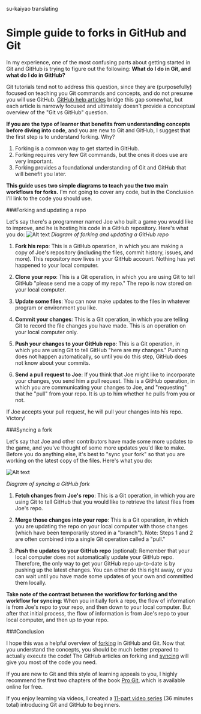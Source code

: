 su-kaiyao translating

Simple guide to forks in GitHub and Git
==========================================

In my experience, one of the most confusing parts about getting started in Git and GitHub is trying to figure out the following: **What do I do in Git, and what do I do in GitHub?**

Git tutorials tend not to address this question, since they are (purposefully) focused on teaching you Git commands and concepts, and do not presume you will use GitHub. [GitHub help articles](https://help.github.com/) bridge this gap somewhat, but each article is narrowly focused and ultimately doesn't provide a conceptual overview of the "Git vs GitHub" question.

**If you are the type of learner that benefits from understanding concepts before diving into code**, and you are new to Git and GitHub, I suggest that the first step is to understand forking. Why?

1. Forking is a common way to get started in GitHub.
2. Forking requires very few Git commands, but the ones it does use are very important.
3. Forking provides a foundational understanding of Git and GitHub that will benefit you later.

**This guide uses two simple diagrams to teach you the two main workflows for forks.** I'm not going to cover any code, but in the Conclusion I'll link to the code you should use.

###Forking and updating a repo

Let's say there's a programmer named Joe who built a game you would like to improve, and he is hosting his code in a GitHub repository. Here's what you do:
![Alt text](https://app.yinxiang.com/shard/s14/sh/ff60f113-2880-47b0-ba99-c296803dbe7d/700ebd0916916079da437d9e231f73d4/res/8aab524b-6ea1-4a2f-b03b-143f12b0e71b/github1.png)
*Diagram of forking and updating a GitHub repo*

1. **Fork his repo**: This is a GitHub operation, in which you are making a copy of Joe's repository (including the files, commit history, issues, and more). This repository now lives in your GitHub account. Nothing has yet happened to your local computer.

2. **Clone your repo**: This is a Git operation, in which you are using Git to tell GitHub "please send me a copy of my repo." The repo is now stored on your local computer.

3. **Update some files**: You can now make updates to the files in whatever program or environment you like.

4. **Commit your changes**: This is a Git operation, in which you are telling Git to record the file changes you have made. This is an operation on your local computer only.

5. **Push your changes to your GitHub repo**: This is a Git operation, in which you are using Git to tell GitHub "here are my changes." Pushing does not happen automatically, so until you do this step, GitHub does not know about your commits.

6. **Send a pull request to Joe**: If you think that Joe might like to incorporate your changes, you send him a pull request. This is a GitHub operation, in which you are communicating your changes to Joe, and "requesting" that he "pull" from your repo. It is up to him whether he pulls from you or not.

If Joe accepts your pull request, he will pull your changes into his repo. Victory!

###Syncing a fork

Let's say that Joe and other contributors have made some more updates to the game, and you've thought of some more updates you'd like to make. Before you do anything else, it's best to "sync your fork" so that you are working on the latest copy of the files. Here's what you do:

![Alt text](https://app.yinxiang.com/shard/s14/sh/ff60f113-2880-47b0-ba99-c296803dbe7d/700ebd0916916079da437d9e231f73d4/res/9ae7ff2b-ebda-478b-ac57-002e92ffde72/github2.png)

*Diagram of syncing a GitHub fork*

1. **Fetch changes from Joe's repo**: This is a Git operation, in which you are using Git to tell GitHub that you would like to retrieve the latest files from Joe's repo.

2. **Merge those changes into your repo**: This is a Git operation, in which you are updating the repo on your local computer with those changes (which have been temporarily stored in a "branch"). Note: Steps 1 and 2 are often combined into a single Git operation called a "pull."

3. **Push the updates to your GitHub repo** (optional): Remember that your local computer does not automatically update your GitHub repo. Therefore, the only way to get your GitHub repo up-to-date is by pushing up the latest changes. You can either do this right away, or you can wait until you have made some updates of your own and committed them locally.

**Take note of the contrast between the workflow for forking and the workflow for syncing**: When you initially fork a repo, the flow of information is from Joe's repo to your repo, and then down to your local computer. But after that initial process, the flow of information is from Joe's repo to your local computer, and then up to your repo.

###Conclusion

I hope this was a helpful overview of [forking](https://help.github.com/articles/fork-a-repo) in GitHub and Git. Now that you understand the concepts, you should be much better prepared to actually execute the code! The GitHub articles on forking and [syncing](https://help.github.com/articles/syncing-a-fork) will give you most of the code you need.

If you are new to Git and this style of learning appeals to you, I highly recommend the first two chapters of the book [Pro Git](http://git-scm.com/book), which is available online for free.

If you enjoy learning via videos, I created a [11-part video series](http://www.dataschool.io/git-and-github-videos-for-beginners/)  (36 minutes total) introducing Git and GitHub to beginners.
